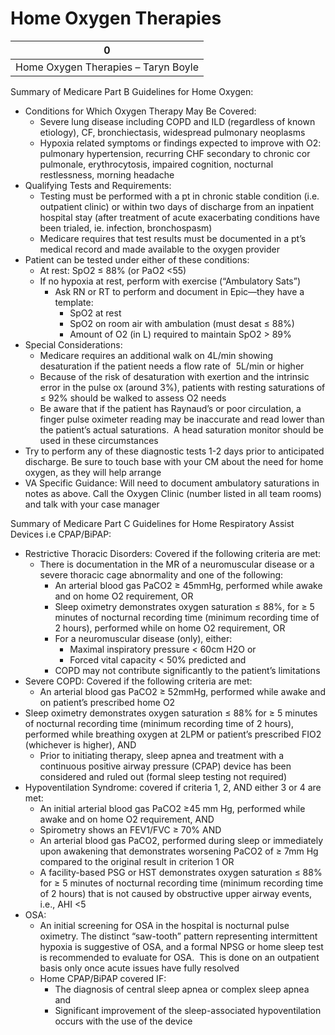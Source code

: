 # Home Oxygen Therapies

| 0                                   |
|-------------------------------------|
| Home Oxygen Therapies – Taryn Boyle |

Summary of Medicare Part B Guidelines for Home Oxygen:

-   Conditions for Which Oxygen Therapy May Be Covered:
    -   Severe lung disease including COPD and ILD (regardless of known
        etiology), CF, bronchiectasis, widespread pulmonary neoplasms
    -   Hypoxia related symptoms or findings expected to improve with
        O2: pulmonary hypertension, recurring CHF secondary to chronic
        cor pulmonale, erythrocytosis, impaired cognition, nocturnal
        restlessness, morning headache
-   Qualifying Tests and Requirements:
    -   Testing must be performed with a pt in chronic stable condition
        (i.e. outpatient clinic) or within two days of discharge from an
        inpatient hospital stay (after treatment of acute exacerbating
        conditions have been trialed, ie. infection, bronchospasm)
    -   Medicare requires that test results must be documented in a pt’s
        medical record and made available to the oxygen provider
-   Patient can be tested under either of these conditions:
    -   At rest: SpO2 ≤ 88% (or PaO2 \<55)
    -   If no hypoxia at rest, perform with exercise (“Ambulatory Sats”)
        -   Ask RN or RT to perform and document in Epic—they have a
            template:
            -   SpO2 at rest
            -   SpO2 on room air with ambulation (must desat ≤ 88%)
            -   Amount of O2 (in L) required to maintain SpO2 > 89%
-   Special Considerations:
    -   Medicare requires an additional walk on 4L/min showing
        desaturation if the patient needs a flow rate of  5L/min or
        higher
    -   Because of the risk of desaturation with exertion and the
        intrinsic error in the pulse ox (around 3%), patients with
        resting saturations of ≤ 92% should be walked to assess O2 needs
    -   Be aware that if the patient has Raynaud’s or poor circulation,
        a finger pulse oximeter reading may be inaccurate and read lower
        than the patient’s actual saturations.  A head saturation
        monitor should be used in these circumstances
-   Try to perform any of these diagnostic tests 1-2 days prior to
    anticipated discharge. Be sure to touch base with your CM about the
    need for home oxygen, as they will help arrange
-   VA Specific Guidance: Will need to document ambulatory saturations
    in notes as above. Call the Oxygen Clinic (number listed in all team
    rooms) and talk with your case manager

Summary of Medicare Part C Guidelines for Home Respiratory Assist
Devices i.e CPAP/BiPAP:

-   Restrictive Thoracic Disorders: Covered if the following criteria
    are met:
    -   There is documentation in the MR of a neuromuscular disease or a
        severe thoracic cage abnormality and one of the following:
        -   An arterial blood gas PaCO2 ≥ 45mmHg, performed while awake
            and on home O2 requirement, OR
        -   Sleep oximetry demonstrates oxygen saturation ≤ 88%, for ≥ 5
            minutes of nocturnal recording time (minimum recording time
            of 2 hours), performed while on home O2 requirement, OR
        -   For a neuromuscular disease (only), either:
            -   Maximal inspiratory pressure \< 60cm H2O or
            -   Forced vital capacity \< 50% predicted and
        -   COPD may not contribute significantly to the patient’s
            limitations
-   Severe COPD: Covered if the following criteria are met:
    -   An arterial blood gas PaCO2 ≥ 52mmHg, performed while awake and
        on patient’s prescribed home O2
-   Sleep oximetry demonstrates oxygen saturation ≤ 88% for ≥ 5 minutes
    of nocturnal recording time (minimum recording time of 2 hours),
    performed while breathing oxygen at 2LPM or patient’s prescribed
    FIO2 (whichever is higher), AND
    -   Prior to initiating therapy, sleep apnea and treatment with a
        continuous positive airway pressure (CPAP) device has been
        considered and ruled out (formal sleep testing not required)
-   Hypoventilation Syndrome: covered if criteria 1, 2, AND either 3 or
    4 are met:
    -   An initial arterial blood gas PaCO2 ≥45 mm Hg, performed while
        awake and on home O2 requirement, AND
    -   Spirometry shows an FEV1/FVC ≥ 70% AND
    -   An arterial blood gas PaCO2, performed during sleep or
        immediately upon awakening that demonstrates worsening PaCO2 of
        ≥ 7mm Hg compared to the original result in criterion 1 OR
    -   A facility-based PSG or HST demonstrates oxygen saturation ≤ 88%
        for ≥ 5 minutes of nocturnal recording time (minimum recording
        time of 2 hours) that is not caused by obstructive upper airway
        events, i.e., AHI \<5
-   OSA:
    -   An initial screening for OSA in the hospital is nocturnal pulse
        oximetry. The distinct “saw-tooth” pattern representing
        intermittent hypoxia is suggestive of OSA, and a formal NPSG or
        home sleep test is recommended to evaluate for OSA.  This is
        done on an outpatient basis only once acute issues have fully
        resolved
    -   Home CPAP/BiPAP covered IF:
        -   The diagnosis of central sleep apnea or complex sleep apnea
            and
        -   Significant improvement of the sleep-associated
            hypoventilation occurs with the use of the device
